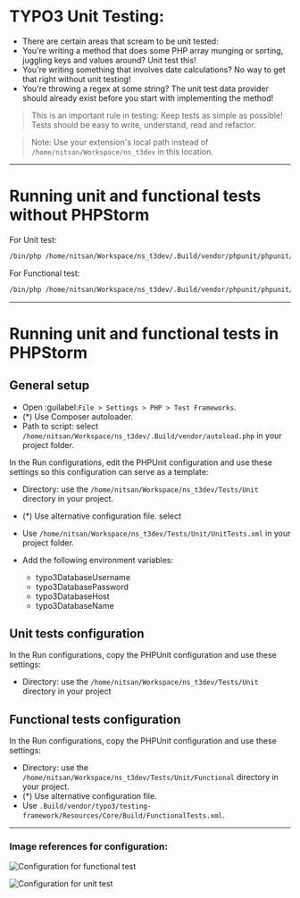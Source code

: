 # TYPO3 Unit Testing:

* There are certain areas that scream to be unit tested:
* You're writing a method that does some PHP array munging or sorting, juggling keys and values around? Unit test this!
* You're writing something that involves date calculations? No way to get that right without unit testing!
* You're throwing a regex at some string? The unit test data provider should already exist before you start with implementing the method!

> This is an important rule in testing:
Keep tests as simple as possible! Tests should be easy to write, understand, read and refactor.


> Note: Use your extension's local path instead of `/home/nitsan/Workspace/ns_t3dev` in this location.

---
Running unit and functional tests without PHPStorm
=============================================
For Unit test:
```sh
/bin/php /home/nitsan/Workspace/ns_t3dev/.Build/vendor/phpunit/phpunit/phpunit --configuration /home/nitsan/Workspace/ns_t3dev/Tests/Unit/UnitTests.xml /home/nitsan/Workspace/ns_t3dev/Tests/Unit
```

For Functional test:
```sh
/bin/php /home/nitsan/Workspace/ns_t3dev/.Build/vendor/phpunit/phpunit/phpunit --configuration /home/nitsan/Workspace/ns_t3dev/Tests/Functional/FunctionalTests.xml /home/nitsan/Workspace/ns_t3dev/Tests/Functional
```
---
Running unit and functional tests in PHPStorm
=============================================

General setup
-------------

-  Open :guilabel:`File > Settings > PHP > Test Frameworks`.
-  (*) Use Composer autoloader.
-  Path to script: select `/home/nitsan/Workspace/ns_t3dev/.Build/vendor/autoload.php` in your project folder.

In the Run configurations, edit the PHPUnit configuration and use these
settings so this configuration can serve as a template:

-  Directory: use the `/home/nitsan/Workspace/ns_t3dev/Tests/Unit` directory in your project.
-  (*) Use alternative configuration file. select
-  Use `/home/nitsan/Workspace/ns_t3dev/Tests/Unit/UnitTests.xml`
   in your project folder.
-  Add the following environment variables:

    -  typo3DatabaseUsername
    -  typo3DatabasePassword
    -  typo3DatabaseHost
    -  typo3DatabaseName

Unit tests configuration
------------------------

In the Run configurations, copy the PHPUnit configuration and use these
settings:

-  Directory: use the `/home/nitsan/Workspace/ns_t3dev/Tests/Unit` directory in your project

Functional tests configuration
------------------------------

In the Run configurations, copy the PHPUnit configuration and use these
settings:

-  Directory: use the `/home/nitsan/Workspace/ns_t3dev/Tests/Unit/Functional` directory in your project.
-  (*) Use alternative configuration file.
-  Use
   `.Build/vendor/typo3/testing-framework/Resources/Core/Build/FunctionalTests.xml`.

---------------------------------------------------------
### Image references for configuration:
![Configuration for functional test](../Images/FunctionalTest.png "Functional Test")

![Configuration for unit test](../Images/UnitTest.png "Unit Test")
